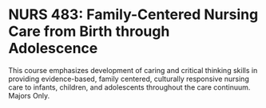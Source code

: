 # NURS 483: Family-Centered Nursing Care from Birth through Adolescence

This course emphasizes development of caring and critical thinking skills in providing evidence-based, family centered, culturally responsive nursing care to infants, children, and adolescents throughout the care continuum. Majors Only.